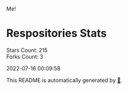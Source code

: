 Me!

# Respositories Stats
Stars Count: 215  
Forks Count: 3

2022-07-16 00:09:58  

This README is automatically generated by [🐰](https://github.com/rnitta/rnitta).
